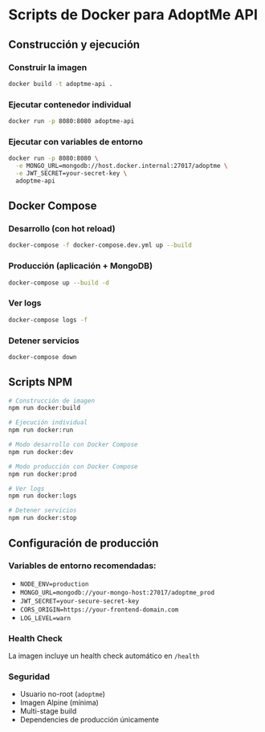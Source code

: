 # Scripts de Docker para AdoptMe API

## Construcción y ejecución

### Construir la imagen
```bash
docker build -t adoptme-api .
```

### Ejecutar contenedor individual
```bash
docker run -p 8080:8080 adoptme-api
```

### Ejecutar con variables de entorno
```bash
docker run -p 8080:8080 \
  -e MONGO_URL=mongodb://host.docker.internal:27017/adoptme \
  -e JWT_SECRET=your-secret-key \
  adoptme-api
```

## Docker Compose

### Desarrollo (con hot reload)
```bash
docker-compose -f docker-compose.dev.yml up --build
```

### Producción (aplicación + MongoDB)
```bash
docker-compose up --build -d
```

### Ver logs
```bash
docker-compose logs -f
```

### Detener servicios
```bash
docker-compose down
```

## Scripts NPM

```bash
# Construcción de imagen
npm run docker:build

# Ejecución individual
npm run docker:run

# Modo desarrollo con Docker Compose
npm run docker:dev

# Modo producción con Docker Compose
npm run docker:prod

# Ver logs
npm run docker:logs

# Detener servicios
npm run docker:stop
```

## Configuración de producción

### Variables de entorno recomendadas:
- `NODE_ENV=production`
- `MONGO_URL=mongodb://your-mongo-host:27017/adoptme_prod`
- `JWT_SECRET=your-secure-secret-key`
- `CORS_ORIGIN=https://your-frontend-domain.com`
- `LOG_LEVEL=warn`

### Health Check
La imagen incluye un health check automático en `/health`

### Seguridad
- Usuario no-root (`adoptme`)
- Imagen Alpine (mínima)
- Multi-stage build
- Dependencies de producción únicamente
